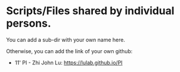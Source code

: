 # Scripts/Files shared by individual persons. 

You can add a sub-dir with your own name here.

Otherwise, you can add the link of your own github:

* 11' PI - Zhi John Lu: https://lulab.github.io/PI 
